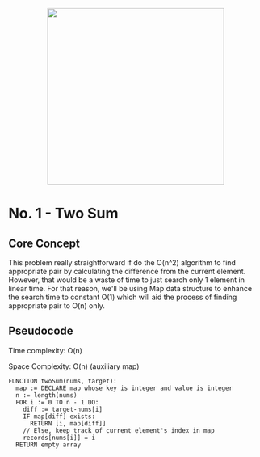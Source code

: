 <p align="center"><img width="350" src="https://i.ibb.co/166j0fh/image.png" /></p>

# No. 1 - Two Sum

## Core Concept

This problem really straightforward if do the O(n^2) algorithm to find
appropriate pair by calculating the difference from the current element.
However, that would be a waste of time to just search only 1 element in linear
time. For that reason, we'll be using Map data structure to enhance the search
time to constant O(1) which will aid the process of finding appropriate pair to
O(n) only.

## Pseudocode

Time complexity: O(n)

Space Complexity: O(n) (auxiliary map)

```
FUNCTION twoSum(nums, target):
  map := DECLARE map whose key is integer and value is integer
  n := length(nums)
  FOR i := 0 TO n - 1 DO:
    diff := target-nums[i]
    IF map[diff] exists:
      RETURN [i, map[diff]]
    // Else, keep track of current element's index in map
    records[nums[i]] = i
  RETURN empty array
```

